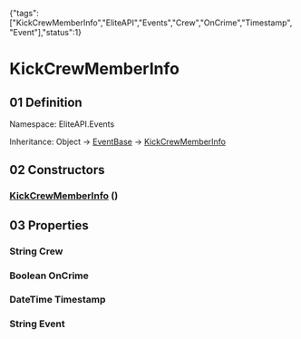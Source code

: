 {"tags":["KickCrewMemberInfo","EliteAPI","Events","Crew","OnCrime","Timestamp","Event"],"status":1}

# KickCrewMemberInfo

## 01 Definition

Namespace: <span class='code'>EliteAPI.Events</span>

Inheritance: <span class='code'>Object</span> → <span class='code'>[EventBase](../../EliteAPI/Events/EventBase.html)</span> → <span class='code'>[KickCrewMemberInfo](../../EliteAPI/Events/KickCrewMemberInfo.html)</span>

## 02 Constructors

### <span class='code'>[KickCrewMemberInfo](../../EliteAPI/Events/KickCrewMemberInfo.html)</span> ()

## 03 Properties

### <span class='code'>String</span> Crew

### <span class='code'>Boolean</span> OnCrime

### <span class='code'>DateTime</span> Timestamp

### <span class='code'>String</span> Event

